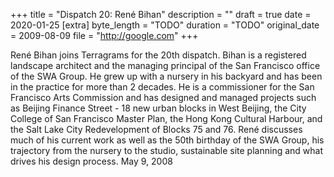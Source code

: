 +++
title = "Dispatch 20: René Bihan"
description = ""
draft = true
date = 2020-01-25
[extra]
byte_length = "TODO"
duration = "TODO"
original_date = 2009-08-09
file = "http://google.com"
+++

René Bihan joins Terragrams for the 20th dispatch. Bihan is a registered landscape architect and the managing principal of the San Francisco office of the SWA Group. He grew up with a nursery in his backyard and has been in the practice for more than 2 decades. He is a commissioner for the San Francisco Arts Commission and has designed and managed projects such as Beijing Finance Street - 18 new urban blocks in West Beijing, the City College of San Francisco Master Plan, the Hong Kong Cultural Harbour, and the Salt Lake City Redevelopment of Blocks 75 and 76. René discusses much of his current work as well as the 50th birthday of the SWA Group, his trajectory from the nursery to the studio, sustainable site planning and what drives his design process. May 9, 2008
